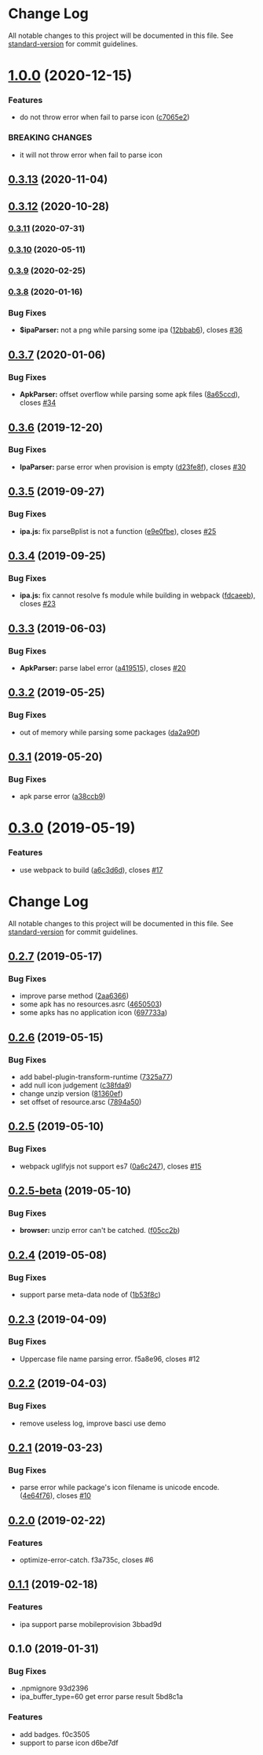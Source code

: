 # Change Log

All notable changes to this project will be documented in this file. See [standard-version](https://github.com/conventional-changelog/standard-version) for commit guidelines.

<a name="1.0.0"></a>
# [1.0.0](https://github.com/chenquincy/app-info-parser/compare/v0.3.13...v1.0.0) (2020-12-15)


### Features

* do not throw error when fail to parse icon ([c7065e2](https://github.com/chenquincy/app-info-parser/commit/c7065e2))


### BREAKING CHANGES

* it will not throw error when fail to parse icon



<a name="0.3.13"></a>
## [0.3.13](https://github.com/chenquincy/app-info-parser/compare/v0.3.12...v0.3.13) (2020-11-04)



<a name="0.3.12"></a>
## [0.3.12](https://github.com/chenquincy/app-info-parser/compare/v0.3.11...v0.3.12) (2020-10-28)



<a name="0.3.11"></a>
### [0.3.11](https://github.com/chenquincy/app-info-parser/compare/v0.3.10...v0.3.11) (2020-07-31)

### [0.3.10](https://github.com/chenquincy/app-info-parser/compare/v0.3.9...v0.3.10) (2020-05-11)

### [0.3.9](https://personal.github.com/chenquincy/app-info-parser/compare/v0.3.8...v0.3.9) (2020-02-25)

### [0.3.8](https://personal.github.com/chenquincy/app-info-parser/compare/v0.3.7...v0.3.8) (2020-01-16)


### Bug Fixes

* **$ipaParser:** not a png while parsing some ipa ([12bbab6](https://personal.github.com/chenquincy/app-info-parser/commit/12bbab6b6387f1d79bf9345f5639f960b897a20c)), closes [#36](https://personal.github.com/chenquincy/app-info-parser/issues/36)

## [0.3.7](https://personal.github.com/chenquincy/app-info-parser/compare/v0.3.6...v0.3.7) (2020-01-06)


### Bug Fixes

* **ApkParser:** offset overflow while parsing some apk files ([8a65ccd](https://personal.github.com/chenquincy/app-info-parser/commit/8a65ccd)), closes [#34](https://personal.github.com/chenquincy/app-info-parser/issues/34)



## [0.3.6](https://personal.github.com/chenquincy/app-info-parser/compare/v0.3.5...v0.3.6) (2019-12-20)


### Bug Fixes

* **IpaParser:** parse error when provision is empty ([d23fe8f](https://personal.github.com/chenquincy/app-info-parser/commit/d23fe8f)), closes [#30](https://personal.github.com/chenquincy/app-info-parser/issues/30)



## [0.3.5](https://personal.github.com/chenquincy/app-info-parser/compare/v0.3.4...v0.3.5) (2019-09-27)


### Bug Fixes

* **ipa.js:** fix parseBplist is not a function ([e9e0fbe](https://personal.github.com/chenquincy/app-info-parser/commit/e9e0fbe)), closes [#25](https://personal.github.com/chenquincy/app-info-parser/issues/25)



## [0.3.4](https://personal.github.com/chenquincy/app-info-parser/compare/v0.3.3...v0.3.4) (2019-09-25)


### Bug Fixes

* **ipa.js:** fix cannot resolve fs module while building in webpack ([fdcaeeb](https://personal.github.com/chenquincy/app-info-parser/commit/fdcaeeb)), closes [#23](https://personal.github.com/chenquincy/app-info-parser/issues/23)



## [0.3.3](https://personal.github.com/chenquincy/app-info-parser/compare/v0.3.2...v0.3.3) (2019-06-03)


### Bug Fixes

* **ApkParser:** parse label error ([a419515](https://personal.github.com/chenquincy/app-info-parser/commit/a419515)), closes [#20](https://personal.github.com/chenquincy/app-info-parser/issues/20)



## [0.3.2](https://personal.github.com/chenquincy/app-info-parser/compare/v0.3.1...v0.3.2) (2019-05-25)


### Bug Fixes

* out of memory while parsing some packages ([da2a90f](https://personal.github.com/chenquincy/app-info-parser/commit/da2a90f))



## [0.3.1](https://personal.github.com/chenquincy/app-info-parser/compare/v0.3.0...v0.3.1) (2019-05-20)


### Bug Fixes

* apk parse error ([a38ccb9](https://personal.github.com/chenquincy/app-info-parser/commit/a38ccb9))


<a name="0.3.0"></a>
# [0.3.0](https://github.com/chenquincy/app-info-parser/compare/v0.2.7...v0.3.0) (2019-05-19)


### Features

* use webpack to build ([a6c3d6d](https://github.com/chenquincy/app-info-parser/commit/a6c3d6d)), closes [#17](https://github.com/chenquincy/app-info-parser/issues/17)



# Change Log

All notable changes to this project will be documented in this file. See [standard-version](https://github.com/conventional-changelog/standard-version) for commit guidelines.

## [0.2.7](https://personal.github.com/chenquincy/app-info-parser/compare/v0.2.6...v0.2.7) (2019-05-17)


### Bug Fixes

* improve parse method ([2aa6366](https://personal.github.com/chenquincy/app-info-parser/commit/2aa6366))
* some apk has no resources.asrc ([4650503](https://personal.github.com/chenquincy/app-info-parser/commit/4650503))
* some apks has no application icon ([697733a](https://personal.github.com/chenquincy/app-info-parser/commit/697733a))



## [0.2.6](https://personal.github.com/chenquincy/app-info-parser/compare/v0.2.5...v0.2.6) (2019-05-15)


### Bug Fixes

* add babel-plugin-transform-runtime ([7325a77](https://personal.github.com/chenquincy/app-info-parser/commit/7325a77))
* add null icon judgement ([c38fda9](https://personal.github.com/chenquincy/app-info-parser/commit/c38fda9))
* change unzip version ([81360ef](https://personal.github.com/chenquincy/app-info-parser/commit/81360ef))
* set offset of resource.arsc ([7894a50](https://personal.github.com/chenquincy/app-info-parser/commit/7894a50))



## [0.2.5](https://github.com/chenquincy/app-info-parser/compare/v0.2.5-beta...v0.2.5) (2019-05-10)


### Bug Fixes

* webpack uglifyjs not support es7 ([0a6c247](https://github.com/chenquincy/app-info-parser/commit/0a6c247)), closes [#15](https://github.com/chenquincy/app-info-parser/issues/15)



## [0.2.5-beta](https://github.com/chenquincy/app-info-parser/compare/v0.2.4...v0.2.5-beta) (2019-05-10)


### Bug Fixes

* **browser:** unzip error can't be catched. ([f05cc2b](https://github.com/chenquincy/app-info-parser/commit/f05cc2b))



## [0.2.4](https://github.com/chenquincy/app-info-parser/compare/v0.2.3...v0.2.4) (2019-05-08)


### Bug Fixes

* support parse meta-data node of <application> ([1b53f8c](https://github.com/chenquincy/app-info-parser/commit/1b53f8c))



## [0.2.3](https://github.com/chenquincy/app-info-parser/compare/v0.2.2...v0.2.3) (2019-04-09)

### Bug Fixes

- Uppercase file name parsing error. f5a8e96, closes #12



## [0.2.2](https://github.com/chenquincy/app-info-parser/compare/v0.2.1...v0.2.2) (2019-04-03)

### Bug Fixes

- remove useless log, improve basci use demo



## [0.2.1](https://github.com/chenquincy/app-info-parser/compare/v0.2.0...v0.2.1) (2019-03-23)

### Bug Fixes

- parse error while package's icon filename is unicode encode. ([4e64f76](https://github.com/chenquincy/app-info-parser/commit/4e64f76)), closes [#10](https://github.com/chenquincy/app-info-parser/issues/10)



## [0.2.0](https://github.com/chenquincy/app-info-parser/compare/v0.1.1...v0.2.0) (2019-02-22)

### Features

- optimize-error-catch. f3a735c, closes #6



## [0.1.1](https://github.com/chenquincy/app-info-parser/compare/v0.1.0...v0.1.1) (2019-02-18)

### Features

- ipa support parse mobileprovision 3bbad9d



## 0.1.0 (2019-01-31)

### Bug Fixes

- .npmignore 93d2396
- ipa_buffer_type=60 get error parse result 5bd8c1a

### Features

- add badges. f0c3505
- support to parse icon d6be7df